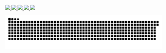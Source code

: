 <p align="left">
  <a href="https://github.com/yuki-0224-ui">
    <img height="20" src="https://komarev.com/ghpvc/?username=yuki-0224-ui" />
  </a>
  <a href="https://github.com/yuki-0224-ui">
    <img height="20" src="https://img.shields.io/github/followers/yuki-0224-ui?label=follow&logo=github&style=flat" />
  </a>
  <a href="http://qiita.com/yuki0224_1">
    <img height="20" src="https://qiita-badge.apiapi.app/s/yuki0224_1/posts.svg" />
  </a>
  <a href="http://qiita.com/yuki0224_1">
    <img height="20" src="https://qiita-badge.apiapi.app/s/yuki0224_1/contributions.svg" />
  </a>
  <a href="https://zenn.dev/r2i5w">
    <img height="20" src="https://badgen.org/img/zenn/r2i5w/articles?style=plastic" />
  </a>
</p>


![](https://raw.githubusercontent.com/yuki-0224-ui/yuki-0224-ui/output/github-contribution-grid-snake.svg)
